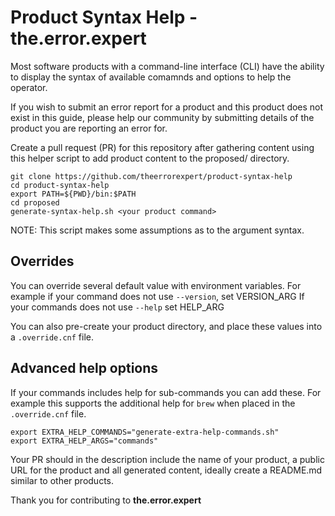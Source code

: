 # Product Syntax Help - the.error.expert

Most software products with a command-line interface (CLI) have the ability to
display the syntax of available comamnds and options to help the operator.

If you wish to submit an error report for a product and this product does not 
exist in this guide, please help our community by submitting details of the 
product you are reporting an error for. 

Create a pull request (PR) for this repository after gathering content using
this helper script to add product content to the proposed/ directory.
	
```
git clone https://github.com/theerrorexpert/product-syntax-help
cd product-syntax-help
export PATH=${PWD}/bin:$PATH
cd proposed
generate-syntax-help.sh <your product command>
```

NOTE: This script makes some assumptions as to the argument syntax. 

## Overrides

You can override several default value with environment variables.
For example if your command does not use `--version`, set VERSION_ARG
If your commands does not use `--help` set HELP_ARG

You can also pre-create your product directory, and place these values into
a `.override.cnf` file.

## Advanced help options
If your commands includes help for sub-commands you can add these. For
example this supports the additional help for `brew` when placed in the
`.override.cnf` file.

```
export EXTRA_HELP_COMMANDS="generate-extra-help-commands.sh"
export EXTRA_HELP_ARGS="commands"
```

Your PR should in the description include the name of your product, a
public URL for the product and all generated content, ideally create a
README.md similar to other products.

Thank you for contributing to **the.error.expert**
